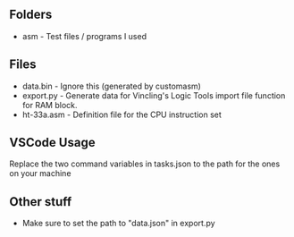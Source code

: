## Folders

- asm - Test files / programs I used

## Files

- data.bin - Ignore this (generated by customasm)
- export.py - Generate data for Vincling's Logic Tools import file function for RAM block.
- ht-33a.asm - Definition file for the CPU instruction set

## VSCode Usage

Replace the two command variables in tasks.json to the path for the ones on your machine

## Other stuff

- Make sure to set the path to "data.json" in export.py